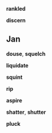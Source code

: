 
**rankled**

**discern**

## Jan 

**douse**, **squelch**

**liquidate**  

**squint**

**rip** 

**aspire**  

**shatter**, **shutter** 

**pluck**

